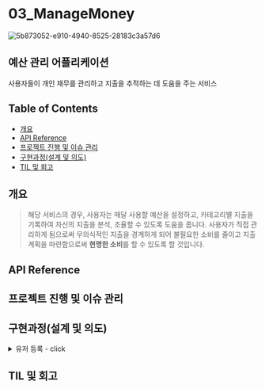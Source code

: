 # 03_ManageMoney

![5b873052-e910-4940-8525-28183c3a57d6](https://github.com/honeyl3ee/03_ManageMoney/assets/106003439/3053871d-44bd-4724-9d03-02b2388c6f7e)

## 예산 관리 어플리케이션

사용자들이 개인 재무를 관리하고 지출을 추적하는 데 도움을 주는 서비스

## Table of Contents

- [개요](#개요)
- [API Reference](#api-reference)
- [프로젝트 진행 및 이슈 관리](#프로젝트-진행-및-이슈-관리)
- [구현과정(설계 및 의도)](<#구현과정(설계-및-의도)>)
- [TIL 및 회고](#til-및-회고)

## 개요

> 해당 서비스의 경우, 사용자는 매달 사용할 예산을 설정하고, 카테고리별 지출을 기록하여 자신의 지출을 분석, 조율할 수 있도록 도움을 줍니다. 사용자가 직접 관리하게 됨으로써 무의식적인 지출을 경계하게 되어 불필요한 소비를 줄이고
지출 계획을 마련함으로써 **현명한 소비**를 할 수 있도록 할 것입니다.

## API Reference

## 프로젝트 진행 및 이슈 관리

## 구현과정(설계 및 의도)

<details>
    <summary>유저 등록 - click</summary>

  - **회원가입**
  
    1. `계정`은 유저의 id를 기입
  
    - 계정 생성시 테이블에 Trigger로 유저의 id가 생성되며 [US + yyMMdd + 4자리의 일련번호] 형식으로 생성
  
    2. `비밀번호`는 아래와 같은 `제약 조건`을 가지며, `암호화`하여 데이터베이스에 저장
  
    - 비밀번호는 최소 10자 이상
    - 숫자, 문자, 특수문자 3가지를 포함해야합니다.
  
  - **로그인**
    1. 계정, 비밀번호로 로그인 시 JWT토큰이 발급됩니다.
    2. JWT 토큰은 Access token과 Refresh token 두개가 발급됩니다.
    - 이 떄 Refresh token은 유저 테이블에 저장되며 보안을 위해 해싱하여 저장됩니다.
    3. 이후 게시물, 통계 API 요청 Header에 Access token가 항시 포함되며, JWT 유효성을 검증합니다.
    4. Aaccess token 만료시 Refresh token을 포함하여 재발급 요청시 Refresh 유효성 검증 후 Access토큰을 재발급합니다,
</details>

## TIL 및 회고
